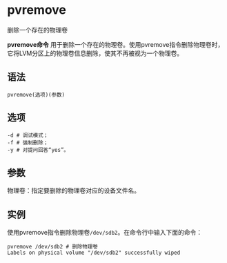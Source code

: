 # pvremove

删除一个存在的物理卷


**pvremove命令** 用于删除一个存在的物理卷。使用pvremove指令删除物理卷时，它将LVM分区上的物理卷信息删除，使其不再被视为一个物理卷。

##  语法

```
pvremove(选项)(参数)
```

##  选项

```
-d # 调试模式；
-f # 强制删除；
-y # 对提问回答“yes”。
```

##  参数

物理卷：指定要删除的物理卷对应的设备文件名。

##  实例

使用pvremove指令删除物理卷`/dev/sdb2`。在命令行中输入下面的命令：

```
pvremove /dev/sdb2 # 删除物理卷
Labels on physical volume "/dev/sdb2" successfully wiped
```


